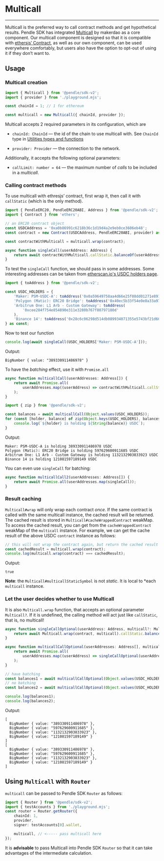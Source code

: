 
# Multicall

---

Multicall is the preferred way to call contract methods and get hypothetical
results. Pendle SDK has integrated
[Multicall](https://github.com/makerdao/multicall) by makerdao as a core
component. Our multicall component is designed so that it is compatible with
[ethersjs’ Contract][ethers-Contract], as well as our own component, can be used everywhere
comfortably, but users also have the option to opt-out of using it if they don’t
want to.

## Usage

### Multicall creation

```ts
import { Multicall } from '@pendle/sdk-v2';
import { provider } from './playground.mjs';

const chainId = 1; // 1 for ethereum

const multicall = new Multicall({ chainId, provider });
```

Multicall accepts 2 required parameters in its configuration, which are

- `chainId: ChainId` — the id of the chain to use multicall with. See `ChainId`
type in  [Utilities types and functions](./utilities-types-and-functions.mts.md)

- `provider: Provider` — the connection to the network.

Additionally, it accepts the following optional parameters:

- `callLimit: number = 64` — the maximum number of *calls* to be included in a *multicall*.

### Calling contract methods

To use multicall with ethresjs’ contract, first wrap it, then call it with
`callStatic` (which is the only method).

```ts
import { PendleERC20, PendleERC20ABI, Address } from '@pendle/sdk-v2';
import { Contract } from 'ethers';

// an ERC20 contract object
const USDCAddress = '0xa0b86991c6218b36c1d19d4a2e9eb0ce3606eb48';
const contract = new Contract(USDCAddress, PendleERC20ABI, provider) as PendleERC20;

const contractWithMulticall = multicall.wrap(contract);

async function singleCall(userAddress: Address) {
    return await contractWithMulticall.callStatic.balanceOf(userAddress);
}
```

To test the `singleCall` function, we should pass in some addresses. Some
interesting addresses can be taken from [etherscan.io's USDC holders
page](https://etherscan.io/token/0xa0b86991c6218b36c1d19d4a2e9eb0ce3606eb48#balances).

```ts
import { toAddress } from '@pendle/sdk-v2';

const USDC_HOLDERS = {
    'Maker: PSM-USDC-A': toAddress('0x0a59649758aa4d66e25f08dd01271e891fe52199'),
    'Polygon (Matic): ERC20 Bridge': toAddress('0x40ec5b33f54e0e8a33a975908c5ba1c14e5bbbdf'),
    'Arbitrum One: L1 Arb - Custom Gateway': toAddress(
        '0xcee284f754e854890e311e3280b767f80797180d'
    ),
    'Binance 14': toAddress('0x28c6c06298d514db089934071355e5743bf21d60'),
} as const;
```

Now to test our function

```ts
console.log(await singleCall(USDC_HOLDERS['Maker: PSM-USDC-A']));
```

Output:

```
BigNumber { value: "389330911486978" }
```

To have the *batching* effect, use it with `Promise.all`

```ts
async function multicallCall(userAddresses: Address[]) {
    return await Promise.all(
        userAddresses.map((userAddress) => contractWithMulticall.callStatic.balanceOf(userAddress))
    );
}
```



```ts
import { zip } from '@pendle/sdk-v2';

const balances = await multicallCall(Object.values(USDC_HOLDERS));
for (const [holder, balance] of zip(Object.keys(USDC_HOLDERS), balances)) {
    console.log(`${holder} is holding ${String(balance)} USDC`);
}
```

Output:

```
Maker: PSM-USDC-A is holding 389330911486978 USDC
Polygon (Matic): ERC20 Bridge is holding 597629600911685 USDC
Arbitrum One: L1 Arb - Custom Gateway is holding 1132132903833923 USDC
Binance 14 is holding 121081597189149 USDC
```

You can even use `singleCall` for batching:

```ts
async function multicallCall2(userAddresses: Address[]) {
    return await Promise.all(userAddresses.map(singleCall));
}
```

### Result caching

`Multicall#wrap` will only wrap each contract *once*. If the same contract is
called with the same multicall instance, the cached result will be returned. The
cached result is stored in `Multicall#cacheWrappedContract` weakMap. To access
the cached result, you can get from the `cacheWrappedContract` weakMap of the
`multicall` instance. For example, we can get the cache result of the above USDC
`contract` instance as follows:

```ts
// this will not wrap the contract again, but return the cached result
const cachedResult = multicall.wrap(contract); 
console.log(multicall.wrap(contract) === cachedResult);
```

Output:

```
true
```

**Note**: the `Multicall#multicallStaticSymbol` is not *static*. It is local to
*each `multicall` instance.

### Let the user decides whether to use Multicall

It is also `Multicall.wrap` function, that accepts an optional parameter
`Multicall?`. If it is undefined, the calling method will act just like
`callStatic`, that is, no multicall!

```ts
async function singleCallOptional(userAddress: Address, multicall?: Multicall) {
    return await Multicall.wrap(contract, multicall).callStatic.balanceOf(userAddress);
}

async function multicallCallOptional(userAddresses: Address[], multicall?: Multicall) {
    return await Promise.all(
        userAddresses.map((userAddress) => singleCallOptional(userAddress, multicall))
    );
}

// have batching
const balances1 = await multicallCallOptional(Object.values(USDC_HOLDERS), multicall);
// no batching
const balances2 = await multicallCallOptional(Object.values(USDC_HOLDERS));

console.log(balances1);
console.log(balances2);
```

Output:

```
[
  BigNumber { value: "389330911486978" },
  BigNumber { value: "597629600911685" },
  BigNumber { value: "1132132903833923" },
  BigNumber { value: "121081597189149" }
]
[
  BigNumber { value: "389330911486978" },
  BigNumber { value: "597629600911685" },
  BigNumber { value: "1132132903833923" },
  BigNumber { value: "121081597189149" }
]
```

## Using `Multicall` with `Router`

`multicall` can be passed to Pendle SDK `Router` as follows:

```ts
import { Router } from '@pendle/sdk-v2';
import { testAccounts } from './playground.mjs';
const router = Router.getRouter({
    chainId: 1,
    provider,
    signer: testAccounts[0].wallet,

    multicall, // <----- pass multicall here
});
```

It is **advisable** to pass Multicall into Pendle SDK `Router` so 
that it can take advantages of the intermediate calculation.

[ethers-Contract]: https://docs.ethers.org/v5/api/contract/contract/
